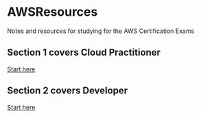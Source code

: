 # AWSResources
Notes and resources for studying for the AWS Certification Exams
## Section 1 covers Cloud Practitioner 
[Start here](https://github.com/rhysma/AWSResources/blob/master/AWSCloudPractitionerNotes/cloudpractitioner.md)
## Section 2 covers Developer
[Start here](https://github.com/rhysma/AWSResources/blob/master/AWSDeveloperCertificationNotes/developer.md)

